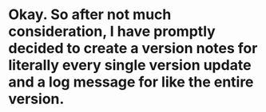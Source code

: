 # Okay. So after not much consideration, I have promptly decided to create a version notes for literally every single version update and a log message for like the entire version.